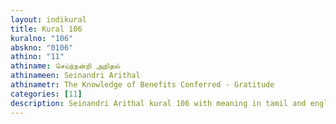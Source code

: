 ```yaml
---
layout: indikural
title: Kural 106
kuralno: "106"
abskno: "0106"
athino: "11"
athiname: செய்ந்நன்றி அறிதல்
athinameen: Seinandri Arithal
athinametr: The Knowledge of Benefits Conferred - Gratitude
categories: [11]
description: Seinandri Arithal kural 106 with meaning in tamil and english 
---
```


